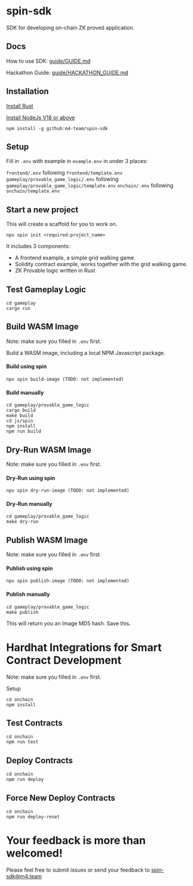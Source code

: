 # spin-sdk

SDK for developing on-chain ZK proved application.

## Docs

How to use SDK: [guide/GUIDE.md](./guide/GUIDE.md)

Hackathon Guide: [guide/HACKATHON_GUIDE.md](./guide/HACKATHON_GUIDE.md)

## Installation

[Install Rust](https://www.rust-lang.org/tools/install)

[Install NodeJs V18 or above](https://nodejs.org/en/download/package-manager/current)

`npm install -g github:m4-team/spin-sdk`

## Setup

Fill in `.env` with example in `example.env` in under 3 places:

`frontend/.env` following `frontend/template.env`
`gameplay/provable_game_logic/.env` following `gameplay/provable_game_logic/template.env`
`onchain/.env` following `onchain/template.env`

## Start a new project

This will create a scaffold for you to work on.

`npx spin init <required:project_name>`

It includes 3 components:

-   A frontend example, a simple grid walking game.
-   Solidity contract example, works together with the grid walking game.
-   ZK Provable logic written in Rust

## Test Gameplay Logic

```
cd gameplay
cargo run
```

## Build WASM Image

Note: make sure you filled in `.env` first.

Build a WASM image, including a local NPM Javascript package.

#### Build using spin

```shell
npx spin build-image (TODO: not implemented)
```

#### Build manually

```shell
cd gameplay/provable_game_logic
cargo build
make build
cd js/spin
npm install
npm run build
```

## Dry-Run WASM Image

Note: make sure you filled in `.env` first.

#### Dry-Run using spin

```shell
npx spin dry-run-image (TODO: not implemented)
```

#### Dry-Run manually

```shell
cd gameplay/provable_game_logic
make dry-run
```

## Publish WASM Image

Note: make sure you filled in `.env` first.

#### Publish using spin

```shell
npx spin publish-image (TODO: not implemented)
```

#### Publish manually

```shell
cd gameplay/provable_game_logic
make publish
```

This will return you an Image MD5 hash. Save this.

# Hardhat Integrations for Smart Contract Development

Note: make sure you filled in `.env` first.

Setup

```shell
cd onchain
npm install
```

## Test Contracts

```shell
cd onchain
npm run test
```

## Deploy Contracts

```shell
cd onchain
npm run deploy
```

## Force New Deploy Contracts

```shell
cd onchain
npm run deploy-reset
```

# **Your feedback is more than welcomed!**

Please feel free to submit issues or send your feedback to spin-sdk@m4.team
